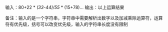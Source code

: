 输入：80+22 * *(33-44)/55* * (15+78)...
输出：以上运算结果

备注：输入的是一个字符串，字符串中需要解析出数字以及加减乘除运算符，运算符有优先级，括号可以改变优先级，输入的字符串长度没有限制